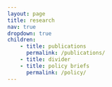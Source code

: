 ```yaml
---
layout: page
title: research
nav: true
dropdown: true
children:
    - title: publications
      permalink: /publications/
    - title: divider
    - title: policy briefs
      permalink: /policy/
---
```

